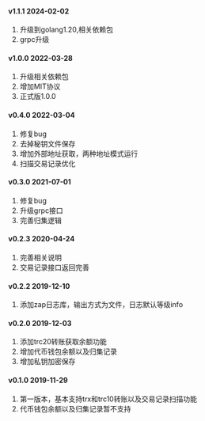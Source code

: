 #### v1.1.1 2024-02-02

1. 升级到golang1.20,相关依赖包
2. grpc升级

#### v1.0.0 2022-03-28

1. 升级相关依赖包
2. 增加MIT协议
3. 正式版1.0.0

#### v0.4.0 2022-03-04

1. 修复bug
2. 去掉秘钥文件保存
3. 增加外部地址获取，两种地址模式运行
4. 扫描交易记录优化

#### v0.3.0 2021-07-01

1. 修复bug
2. 升级grpc接口
3. 完善归集逻辑

#### v0.2.3 2020-04-24

1. 完善相关说明
2. 交易记录接口返回完善

#### v0.2.2 2019-12-10

1. 添加zap日志库，输出方式为文件，日志默认等级info

#### v0.2.0 2019-12-03

1. 添加trc20转账获取余额功能
2. 增加代币钱包余额以及归集记录
3. 增加私钥加密保存

#### v0.1.0 2019-11-29

1. 第一版本，基本支持trx和trc10转账以及交易记录扫描功能
2. 代币钱包余额以及归集记录暂不支持